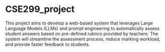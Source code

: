 # CSE299_project
This project aims to develop a web-based system that leverages Large Language Models (LLMs) and prompt engineering to automatically assess student answers based on pre-defined rubrics provided by teachers. The system will streamline the assessment process, reduce marking workload, and provide faster feedback to students.
